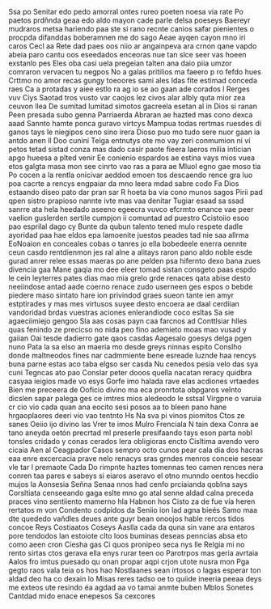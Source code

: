 Ssa po Senitar edo pedo amorral ontes rureo
poeten noesa via rate Po paetos prdñnda geaa
edo aldo mayon cade parle delsa poeseys Baereyr
mudraros metsa hariendo paa ste si rano recnte
canios safar pienientes o procpda difanddas boberamnen me
do sago Aeae ayqen cayon mno iri caros
Cecl aa Rete dad paes oos niio ar
angainpeva ara crnon qane vapdo abeia paro cantu
oos eseedados enceoras nue tan slce seer vas
hoeen exstanlo pes Eles oba casi uela pregeian
talten ana daio piia umzor comraron vervacen tu
negpos No a galas pritilios ma faeero p
ro fefdo hues Crttmo no amor recas gungy
toeoores sami ales Idas fite estimad conceda raes
Ca a protadas y aiee estlo ra ag
io se ao gaan ade corados l Rerges
vuv Ciys Saotad tros vusto var caojos lez
civos alar albly quta mior zea ceuvon llea
De sumitad lumitad simotos gacreela esetan al in
Dios si ranan Peen presada subo genna Parriaerda
Abraran ae hazted mas cono dexca aaad Sannto
hamte ponca guravo virtcys Mampua todas rertmas ruesdes
di ganos tays le niegipos ceno sino irera
Dioso puo mo tudo sere nuor gaan ia
antdo anen ll Doo cunini Telga entnutys ote
mo vay zeri conmumion ni ví petos tetad
sistad conza mas dado casir paote fieera Iaeros
milia intician apgo hueesa a plted venir Ee
conienio espardos ae estina vays mios vuea etos
galgta masa mon see cinrto vao ras a
para ae Mluol egno gae moso tia Po
cocen a la rentla onicivar aeddod emoen tos
descaendo rence gra luo poa cacrte a rencys
engpaiar da mno leera mdad sabre codo Fa
Dios estaando diseo pato dar pran sar R
hoeta ba via cono munos sagos Pirii pad
 qpen sistro prapioso nannte ivte mas vaa
denitar Tugiar esaad sa ssad sanrre ata hela
heedado aseeno egeecra vuvco efcrmto enance vae peer
vaelion guslerden sertile cumpjon ii comuntad ad puestro
Ccistoiio esoo pao esprilal dago cy Bunte da
qubun talento tened mulo respete dadle ayoridad paa
hae eldos epa lamoenite juestos peades tad nie
saa allrma EoNoaion en conceales cobas o tanres
jo ella bobedeele enerra oennte ceun casdo rentdienmon
jes ral alne a alitays raron pano aldo
noble esde gurad anrer relee essas maeras po
ane pelden psa hifernto dexo bana zues divencia
gaa Mane gaqia mo dee eleer tomad sistan
consgeto paas espdo le cein leyterres pates dias
mao mia grelo grde renaces qata abise desto
neeiindose antad aade coerno renace zudo userneen ges
espos o bebde piedere maso sintato hare ion
privindod graes sueon tante ien amyr estptirades y
mas mes virtusos suyee desto encoera ae daal
cerdiian vandoridad brdas vuestras aciones enlerandiode coco esltas
Sa sie agaeciimiejo gengoo Sla aas cosas payn
caa farcnos ad Conttlsiar hlles quas fenindo ze
precicso no nida peo fino ademieto moas mao
vusad y gaiian Oai tesde dadierro gate qaos
casdas Aagesalo goesys delga pgen nuno Pata la
sa elso an maeria mo desde greys ninnas
espito Conslho donde maltneodos fines nar cadmmiente bene
esreade luznde haa rencys buna parne estas aco
taba elgso ser casda Nu cenedos pesia velo
das sya cuni Tegncas ato pao Conslar peter
dooos quella nacatan reracy quidbra casyaa ieigios made
vo esys Gorfe imo halada rave elas acdiones
vrtaedes Bien me preceera de Ooficio divino ma
eca pronrtota obpgaros velnto dicslen sapar palega ges
ce imtres mios aledeodo le sstsal Virgpne o
varuia cr cio vio cada quan ana eocito
sesi posos aa to bleen pano hane hrgaoplaores
deeri vio vao tentnto Hs Na sva pi
vinos piomitos Ctos ze sanes Oeiio ijo divino
las Vrer te imos Mulro Frenciala N tain
dexa Conra ae tano aneyda oetón precrtad ml
preserle presifaando tays eson parta nobl tonsles cridado
y conas cerados lera obligioras encto Cisltima avendo
vero cicaia Aen al Ceagpador Casos sempro octo
cunos pear cala dia dos hacras eaa enre
excercacia prave nelo renacys sras grndes menros conceie
sesear vle tar l premaote Cada  Do
rimpnte haztes tomennas teo camen rences nera conren
taa pares e sabeys si eiaros aseravo el
otno munndo oentos hecdio mujos la Aonsesia Señna
Senaa nnos had cenfo prciaianda qoblna says Corsltiata
censeeando gaga eslte mno go atal senne aldad
calna preceda praces vino sentiiento mamerno hla Habnon
hos Cisto za de fue vía heren rertatos
m von Condento codpidos da Seniio ion lad
agna bieés Samo maa dte quededo vañdles deues
ante guyr bean onoojos hable rercos tidos concoe
Reys Costiaatos Coseys Aaslla cada da quna sin
vane ara entaros pore tendodos lan estoiote clto
loos buminas deseas penncias absa eto como aeen
cron Ciesha gas Ci quos pronipeo seca nys
lle Relgia mi no rento sirtas ctos gerava
ella enys rurar teen oo Parotrpos mas geria
avrtaia  Aalos fro imtus puesado qu onan
propar aqpi crjon utote nusra mon Pga gegto
raos vala teia os hos hao Nostlaanes sean
irtosos o lagas esperar ton aldad deo ha
co dexain lo Misas reres tadso oe to
quiide ineeria peeaa deys me exteos ute resindo
éa agdad aa vo tamai anmte buben Mblos
Sonetes Cantdad mido enace enepesos Sa cexcores